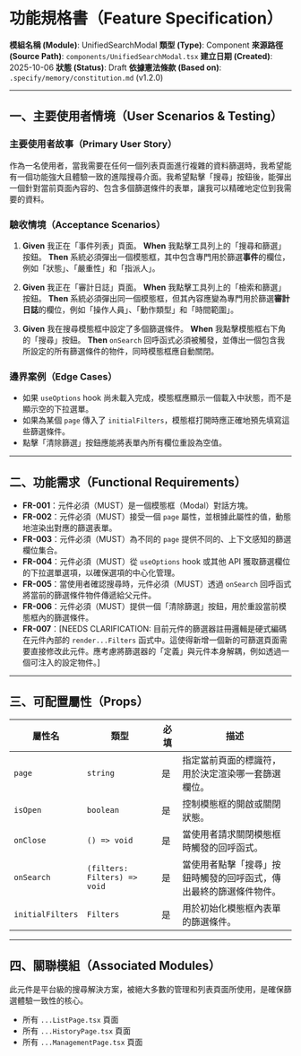 # 功能規格書（Feature Specification）

**模組名稱 (Module)**: UnifiedSearchModal
**類型 (Type)**: Component
**來源路徑 (Source Path)**: `components/UnifiedSearchModal.tsx`
**建立日期 (Created)**: 2025-10-06
**狀態 (Status)**: Draft
**依據憲法條款 (Based on)**: `.specify/memory/constitution.md` (v1.2.0)

---

## 一、主要使用者情境（User Scenarios & Testing）

### 主要使用者故事（Primary User Story）
作為一名使用者，當我需要在任何一個列表頁面進行複雜的資料篩選時，我希望能有一個功能強大且體驗一致的進階搜尋介面。我希望點擊「搜尋」按鈕後，能彈出一個針對當前頁面內容的、包含多個篩選條件的表單，讓我可以精確地定位到我需要的資料。

### 驗收情境（Acceptance Scenarios）
1.  **Given** 我正在「事件列表」頁面。
    **When** 我點擊工具列上的「搜尋和篩選」按鈕。
    **Then** 系統必須彈出一個模態框，其中包含專門用於篩選**事件**的欄位，例如「狀態」、「嚴重性」和「指派人」。

2.  **Given** 我正在「審計日誌」頁面。
    **When** 我點擊工具列上的「檢索和篩選」按鈕。
    **Then** 系統必須彈出同一個模態框，但其內容應變為專門用於篩選**審計日誌**的欄位，例如「操作人員」、「動作類型」和「時間範圍」。

3.  **Given** 我在搜尋模態框中設定了多個篩選條件。
    **When** 我點擊模態框右下角的「搜尋」按鈕。
    **Then** `onSearch` 回呼函式必須被觸發，並傳出一個包含我所設定的所有篩選條件的物件，同時模態框應自動關閉。

### 邊界案例（Edge Cases）
- 如果 `useOptions` hook 尚未載入完成，模態框應顯示一個載入中狀態，而不是顯示空的下拉選單。
- 如果為某個 `page` 傳入了 `initialFilters`，模態框打開時應正確地預先填寫這些篩選條件。
- 點擊「清除篩選」按鈕應能將表單內所有欄位重設為空值。

---

## 二、功能需求（Functional Requirements）

- **FR-001**：元件必須（MUST）是一個模態框（Modal）對話方塊。
- **FR-002**：元件必須（MUST）接受一個 `page` 屬性，並根據此屬性的值，動態地渲染出對應的篩選表單。
- **FR-003**：元件必須（MUST）為不同的 `page` 提供不同的、上下文感知的篩選欄位集合。
- **FR-004**：元件必須（MUST）從 `useOptions` hook 或其他 API 獲取篩選欄位的下拉選單選項，以確保選項的中心化管理。
- **FR-005**：當使用者確認搜尋時，元件必須（MUST）透過 `onSearch` 回呼函式將當前的篩選條件物件傳遞給父元件。
- **FR-006**：元件必須（MUST）提供一個「清除篩選」按鈕，用於重設當前模態框內的篩選條件。
- **FR-007**：[NEEDS CLARIFICATION: 目前元件的篩選器註冊邏輯是硬式編碼在元件內部的 `render...Filters` 函式中。這使得新增一個新的可篩選頁面需要直接修改此元件。應考慮將篩選器的「定義」與元件本身解耦，例如透過一個可注入的設定物件。]

---

## 三、可配置屬性（Props）

| 屬性名 | 類型 | 必填 | 描述 |
|---|---|---|---|
| `page` | `string` | 是 | 指定當前頁面的標識符，用於決定渲染哪一套篩選欄位。 |
| `isOpen` | `boolean` | 是 | 控制模態框的開啟或關閉狀態。 |
| `onClose` | `() => void` | 是 | 當使用者請求關閉模態框時觸發的回呼函式。 |
| `onSearch` | `(filters: Filters) => void`| 是 | 當使用者點擊「搜尋」按鈕時觸發的回呼函式，傳出最終的篩選條件物件。 |
| `initialFilters` | `Filters` | 是 | 用於初始化模態框內表單的篩選條件。 |

---

## 四、關聯模組（Associated Modules）

此元件是平台級的搜尋解決方案，被絕大多數的管理和列表頁面所使用，是確保篩選體驗一致性的核心。
- 所有 `...ListPage.tsx` 頁面
- 所有 `...HistoryPage.tsx` 頁面
- 所有 `...ManagementPage.tsx` 頁面
